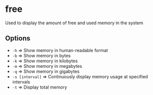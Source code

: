 # free

Used to display the amount of free and used memory in the system


## Options

- `-h` => Show memory in human-readable format
- `-b` => Show memory in bytes
- `-k` => Show memory in kilobytes
- `-m` => Show memory in megabytes
- `-q` => Show memory in gigabytes
- `-s [interval]` => Continuously display memory usage at specified intervals
- `-t` => Display total memory 
